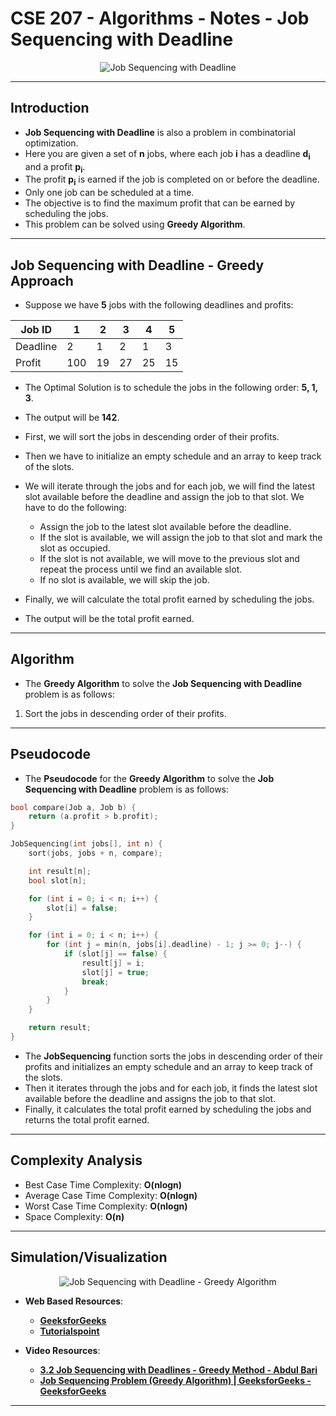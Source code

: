 # **CSE 207 - Algorithms - Notes - Job Sequencing with Deadline**

<p align="center">
    <img src="https://miro.medium.com/v2/resize:fit:648/1*fCm4EwGIm_KFvHrniNR_yw.jpeg" alt="Job Sequencing with Deadline"/>
</p>

---

## **Introduction**

- **Job Sequencing with Deadline** is also a problem in combinatorial optimization.
- Here you are given a set of **n** jobs, where each job **i** has a deadline **d<sub>i</sub>** and a profit **p<sub>i</sub>**.
- The profit **p<sub>i</sub>** is earned if the job is completed on or before the deadline.
- Only one job can be scheduled at a time.
- The objective is to find the maximum profit that can be earned by scheduling the jobs.
- This problem can be solved using **Greedy Algorithm**.

---

## **Job Sequencing with Deadline - Greedy Approach**

- Suppose we have **5** jobs with the following deadlines and profits:

| Job ID | 1 | 2 | 3 | 4 | 5 |
| --- | --- | --- | --- | --- | --- |
| Deadline | 2 | 1 | 2 | 1 | 3 |
| Profit | 100 | 19 | 27 | 25 | 15 |

- The Optimal Solution is to schedule the jobs in the following order: **5, 1, 3**.
- The output will be **142**.

- First, we will sort the jobs in descending order of their profits.
- Then we have to initialize an empty schedule and an array to keep track of the slots.
- We will iterate through the jobs and for each job, we will find the latest slot available before the deadline and assign the job to that slot. We have to do the following:
  - Assign the job to the latest slot available before the deadline.
  - If the slot is available, we will assign the job to that slot and mark the slot as occupied.
  - If the slot is not available, we will move to the previous slot and repeat the process until we find an available slot.
  - If no slot is available, we will skip the job.
- Finally, we will calculate the total profit earned by scheduling the jobs.
- The output will be the total profit earned.

---

## **Algorithm**

- The **Greedy Algorithm** to solve the **Job Sequencing with Deadline** problem is as follows:

1. Sort the jobs in descending order of their profits.

---

## **Pseudocode**

- The **Pseudocode** for the **Greedy Algorithm** to solve the **Job Sequencing with Deadline** problem is as follows:

```cpp
bool compare(Job a, Job b) {
    return (a.profit > b.profit);
}

JobSequencing(int jobs[], int n) {
    sort(jobs, jobs + n, compare);

    int result[n];
    bool slot[n];

    for (int i = 0; i < n; i++) {
        slot[i] = false;
    }

    for (int i = 0; i < n; i++) {
        for (int j = min(n, jobs[i].deadline) - 1; j >= 0; j--) {
            if (slot[j] == false) {
                result[j] = i;
                slot[j] = true;
                break;
            }
        }
    }

    return result;
}
```

- The **JobSequencing** function sorts the jobs in descending order of their profits and initializes an empty schedule and an array to keep track of the slots.
- Then it iterates through the jobs and for each job, it finds the latest slot available before the deadline and assigns the job to that slot.
- Finally, it calculates the total profit earned by scheduling the jobs and returns the total profit earned.

---

## **Complexity Analysis**

- Best Case Time Complexity: **O(nlogn)**
- Average Case Time Complexity: **O(nlogn)**
- Worst Case Time Complexity: **O(nlogn)**
- Space Complexity: **O(n)**

---

## **Simulation/Visualization**

<p align="center">
    <img src="https://lh4.googleusercontent.com/oPnEMwtHivvA7Uy36G1lSQSraQ6xJ__THJJ3XiLL3mP--VgNerwFaPZgfXWbS3WDFYn2EKL8WiG3VDu3fAtB5Ii3ZFiT5-Ln8XmM1_zwH0Q7sTg_28NYWBDOP07_MQ" alt="Job Sequencing with Deadline - Greedy Algorithm"/>
</p>

- **Web Based Resources**:
  - [**GeeksforGeeks**](https://www.geeksforgeeks.org/job-sequencing-problem/)
  - [**Tutorialspoint**](https://www.tutorialspoint.com/data_structures_algorithms/job_sequencing_with_deadline.htm)

- **Video Resources**:
  - [**3.2 Job Sequencing with Deadlines - Greedy Method - Abdul Bari**](https://www.youtube.com/watch?v=zPtI8q9gvX8)
  - [**Job Sequencing Problem (Greedy Algorithm) | GeeksforGeeks - GeeksforGeeks**](https://www.youtube.com/watch?v=R6Skj4bT1HE)

---
